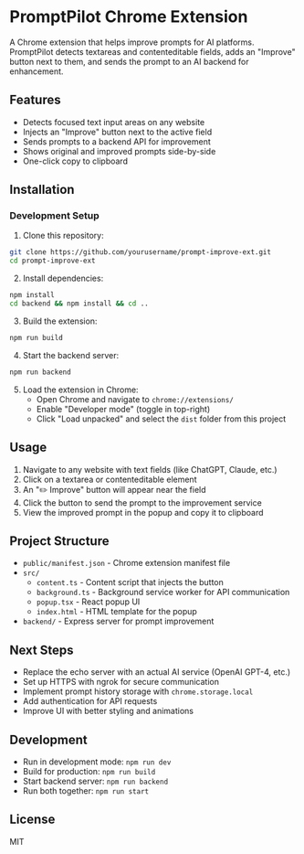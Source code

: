 # PromptPilot Chrome Extension

A Chrome extension that helps improve prompts for AI platforms. PromptPilot detects textareas and contenteditable fields, adds an "Improve" button next to them, and sends the prompt to an AI backend for enhancement.

## Features

- Detects focused text input areas on any website
- Injects an "Improve" button next to the active field
- Sends prompts to a backend API for improvement
- Shows original and improved prompts side-by-side
- One-click copy to clipboard

## Installation

### Development Setup

1. Clone this repository:

```bash
git clone https://github.com/yourusername/prompt-improve-ext.git
cd prompt-improve-ext
```

2. Install dependencies:

```bash
npm install
cd backend && npm install && cd ..
```

3. Build the extension:

```bash
npm run build
```

4. Start the backend server:

```bash
npm run backend
```

5. Load the extension in Chrome:
   - Open Chrome and navigate to `chrome://extensions/`
   - Enable "Developer mode" (toggle in top-right)
   - Click "Load unpacked" and select the `dist` folder from this project

## Usage

1. Navigate to any website with text fields (like ChatGPT, Claude, etc.)
2. Click on a textarea or contenteditable element
3. An "✏️ Improve" button will appear near the field
4. Click the button to send the prompt to the improvement service
5. View the improved prompt in the popup and copy it to clipboard

## Project Structure

- `public/manifest.json` - Chrome extension manifest file
- `src/`
  - `content.ts` - Content script that injects the button
  - `background.ts` - Background service worker for API communication
  - `popup.tsx` - React popup UI
  - `index.html` - HTML template for the popup
- `backend/` - Express server for prompt improvement

## Next Steps

- Replace the echo server with an actual AI service (OpenAI GPT-4, etc.)
- Set up HTTPS with ngrok for secure communication
- Implement prompt history storage with `chrome.storage.local`
- Add authentication for API requests
- Improve UI with better styling and animations

## Development

- Run in development mode: `npm run dev`
- Build for production: `npm run build`
- Start backend server: `npm run backend`
- Run both together: `npm run start`

## License

MIT
